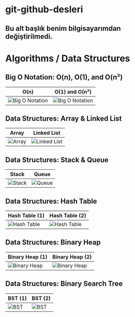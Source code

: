 # git-github-desleri
## Bu alt başlık benim bilgisayarımdan değiştirilmedi.

# Algorithms / Data Structures

## Big O Notation: O(n), O(1), and O(n²)

| O(n) | O(1) and O(n²) |
| --- |  --- |
| ![Big O Notation](https://github.com/girliemac/a-picture-is-worth-a-1000-words/blob/main/algorithms/images/algorithm101_BigO_01.webp?raw=true) | ![Big O Notation](https://github.com/girliemac/a-picture-is-worth-a-1000-words/blob/main/algorithms/images/algorithm101_BigO_02.webp?raw=true) |

## Data Structures: Array & Linked List

| Array | Linked List |
| --- |  --- |
| ![Array](https://github.com/girliemac/a-picture-is-worth-a-1000-words/blob/main/algorithms/images/algorithm101_Array.webp?raw=true) | ![Linked List](https://github.com/girliemac/a-picture-is-worth-a-1000-words/blob/main/algorithms/images/algorithm101_Linked_List.webp?raw=true) |


## Data Structures: Stack & Queue

| Stack | Queue |
| --- |  --- |
| ![Stack](https://github.com/girliemac/a-picture-is-worth-a-1000-words/blob/main/algorithms/images/algorithm101_Stack.webp?raw=true) | ![Queue](https://github.com/girliemac/a-picture-is-worth-a-1000-words/blob/main/algorithms/images/algorithm101_Queue.webp?raw=true) |


## Data Structures: Hash Table 

| Hash Table (1) | Hash Table (2) |
| --- |  --- |
| ![Hash Table](https://github.com/girliemac/a-picture-is-worth-a-1000-words/blob/main/algorithms/images/algorithm101_Hash_Table_01.webp?raw=true) | ![Hash Table](https://github.com/girliemac/a-picture-is-worth-a-1000-words/blob/main/algorithms/images/algorithm101_Hash_Table_02.webp?raw=true) |

## Data Structures: Binary Heap 

| Binary Heap (1) | Binary Heap (2) |
| --- |  --- |
| ![Binary Heap](https://github.com/girliemac/a-picture-is-worth-a-1000-words/blob/main/algorithms/images/algorithm101_Heap_01.webp?raw=true) | ![Binary Heap](https://github.com/girliemac/a-picture-is-worth-a-1000-words/blob/main/algorithms/images/algorithm101_Heap_02.webp?raw=true) |

## Data Structures: Binary Search Tree 

| BST (1) | BST (2) |
| --- |  --- |
| ![BST](https://github.com/girliemac/a-picture-is-worth-a-1000-words/blob/main/algorithms/images/algorithm101_BST_01.webp?raw=true) | ![BST](https://github.com/girliemac/a-picture-is-worth-a-1000-words/blob/main/algorithms/images/algorithm101_BST_02.webp?raw=true) |